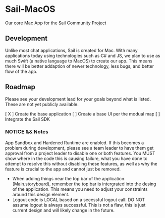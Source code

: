# Sail-MacOS
Our core Mac App for the Sail Community Project

## Development 

Unlike most chat applications, Sail is created for Mac. With many applications today using technologies such as C# and JS, we plan to use as much Swift (a native language to MacOS) to create our app. This means there will be better addaption of newer technology, less bugs, and better flow of the app.

## Roadmap

Please see your development lead for your goals beyond what is listed. These are not yet publicly available.

[ X ] Create the base application
[ ] Create a base UI per the modual map
[ ] Integrate the Sail SDK

### NOTICE && Notes

App Sandbox and Hardened Runtime are enabled. If this becomes a problem during development, please see a team leader to have them get approval from a project leader to disable one or both features. You MUST show where in the code this is causing failure, what you have done to attempt to resolve this without disabling these features, as well as why the feature is crucial to the app and cannot just be removed.

- When adding things near the top bar of the application (Main.storyboard), remember the top bar is intergrated into the desing of the application. This means you need to adjust your constraints around this design element.
- Logout code is LOCAL based on a secessful logout call. DO NOT assume logout is always successful. This is not a flaw, this is just current design and will likely change in the future.
